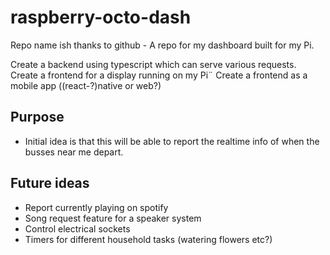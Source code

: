 # raspberry-octo-dash
Repo name ish thanks to github - A repo for my dashboard built for my Pi. 

Create a backend using typescript which can serve various requests.
Create a frontend for a display running on my Pi¨
Create a frontend as a mobile app ((react-?)native or web?)


## Purpose
 * Initial idea is that this will be able to report the realtime info of when the busses near me depart.
 
 
## Future ideas
 * Report currently playing on spotify
 * Song request feature for a speaker system
 * Control electrical sockets
 * Timers for different household tasks (watering flowers etc?)


